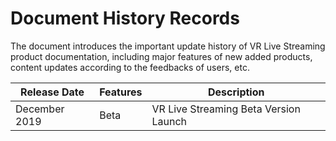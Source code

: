 # Document History Records

The document introduces the important update history of VR Live Streaming product documentation, including major features of new added products, content updates according to the feedbacks of users, etc.

|Release Date|Features|Description|
|-|-|-|
|December 2019|Beta|VR Live Streaming Beta Version Launch|



